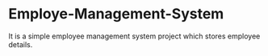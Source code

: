 # Employe-Management-System
It is a simple employee management system project which stores employee details.
